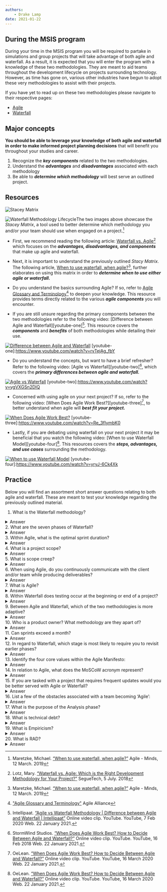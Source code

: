```yaml
---
authors:
    - Drake Lamp
date: 2021-01-22
---
```


## During the MSIS program

During your time in the MSIS program you will be required to partake in simulations and group projects that will take advantage of both agile and waterfall. As a result, it is expected that you will enter the program with a knowledge of these two methodologies. They are meant to aid teams throughout the development lifecycle on projects surrounding technology. However, as time has gone on, various other industries have begun to adopt these very methodologies to assist with their projects.

If you have yet to read up on these two methodologies please navigate to their respective pages:
*  [Agile](/agile)
*  [Waterfall](/waterfall)

## Major concepts

**You should be able to leverage your knowledge of both agile and waterfall in order to make informed project planning decisions** that will benefit you throughout your studies and career.

1. Recognize the _**key components**_ related to the two methodologies.
2. Understand the _**advantages**_ and _**disadvantages**_ associated with each methodology
3. Be able to _**determine which methodology**_ will best serve an outlined project.

## Resources

![Stacey Matrix](/images/stacey_matrix.png "The Official Stacey Matrix")

![Waterfall Methodology Lifecycle](/images/stacey_table.png "Classifying projects with the Stacey Matrix")The two images above showcase the _Stacey Matrix_, a tool used to better determine which methodology you and/or your team should use when engaged on a project.[^citation-one]
[^citation-one]: Maretzke, Michael. [“When to use waterfall, when agile?”](https://www.agile-minds.com/when-to-use-waterfall-when-agile/) Agile -  Minds, 12 March. 2019

*  First, we recommend reading the following article: [Waterfall vs. Agile][Waterfall vs. Agile][^citation-two] which focuses on the _**advantages, disadvantages, and components**_ that make up agile and waterfall.

[Waterfall vs. Agile]:https://www.seguetech.com/waterfall-vs-agile-methodology/
[^citation-two]: Lotz, Mary. [“Waterfall vs. Agile: Which is the Right Development Methodology for Your Project?”](https://www.seguetech.com/waterfall-vs-agile-methodology/) SegueTech, 5 July. 2018

*  Next, it is important to understand the previously outlined  _Stacy Matrix_. The following article, [When to use waterfall, when agile?][agile-minds][^citation-three], further elaborates on using this matrix in order to  _**determine when to use either agile or waterfall.**_

[agile-minds]:https://www.agile-minds.com/when-to-use-waterfall-when-agile/
[^citation-three]: Maretzke, Michael. [“When to use waterfall, when agile?”](https://www.agile-minds.com/when-to-use-waterfall-when-agile/) Agile -  Minds, 12 March. 2019

*  Do you understand the basics surrounding Agile? If so, refer to [Agile Glossary and Terminology][agile-alliance][^citation-four] to deepen your knowledge. This resource provides terms directly related to the various _**agile components**_ you will encounter.

[agile-alliance]:hhttps://www.agilealliance.org/agile101/agile-glossary/
[^citation-four]: ["Agile Glossary and Terminology"](https://www.agilealliance.org/agile101/agile-glossary/) Agile Alliance

*  If you are still unsure regarding the primary components between the two methodologies refer to the following video: [Difference between Agile and Waterfall][youtube-one][^citation-five]. This resource covers the _**components**_ and _**benefits**_ of both methodologies while detailing their use.

[![Difference between Agile and Waterfall](https://img.youtube.com/vi/aKf0Qkp14qQ/0.jpg)](https://www.youtube.com/watch?v=aKf0Qkp14qQ)
[youtube-one]:https://www.youtube.com/watch?v=rvTejAg_fbY
[^citation-five]: Intellipaat. [“Agile vs Waterfall Methodology | Difference between Agile and Waterfall | Intellipaat”](https://www.youtube.com/watch?v=aKf0Qkp14qQ) Online video clip. YouTube. YouTube, 7 Feb 2020 Web. 22 January 2021.

*  Do you understand the concepts, but want to have a brief refresher? Refer to the following video: [Agile vs Waterfall][youtube-two][^citation-six], which covers the _**primary differences between agile and waterfall.**_

[![Agile vs Waterfall](https://img.youtube.com/vi/ygVXGSn2DIQ/0.jpg)](https://www.youtube.com/watch?v=ygVXGSn2DIQ)
[youtube-two]:https://www.youtube.com/watch?v=ygVXGSn2DIQ
[^citation-six]: StormWind Studios. [“When Does Agile Work Best? How to Decide Between Agile and Waterfall?”](https://www.youtube.com/watch?v=ygVXGSn2DIQ) Online video clip. YouTube. YouTube, 16 Feb 2018 Web. 22 January 2021.

*  Concerned with using agile on your next project? If so, refer to the following video: [When Does Agile Work Best?][youtube-three][^citation-seven], to better understand when agile will _**best fit your project.**_

[![When Does Agile Work Best?](https://img.youtube.com/vi/Re_3fIymbK0/0.jpg)](https://www.youtube.com/watch?v=Re_3fIymbK0)
[youtube-three]:https://www.youtube.com/watch?v=Re_3fIymbK0
[^citation-seven]: OeLean. [“When Does Agile Work Best? How to Decide Between Agile and Waterfall?”](https://www.youtube.com/watch?v=Re_3fIymbK0) Online video clip. YouTube. YouTube, 16 March 2020 Web. 22 January 2021.

*  Lastly, if you are debating using waterfall on your next project it may be beneficial that you watch the following video: [When to use Waterfall Model][youtube-four][^citation-eight]. This resources covers the _**steps, advantages, and use cases**_ surrounding the methodology.

[![When to use Waterfall Model](https://img.youtube.com/vi/yryJ-6Ck4Xk/0.jpg)](https://www.youtube.com/watch?v=yryJ-6Ck4Xk)
[youtube-four]:https://www.youtube.com/watch?v=yryJ-6Ck4Xk
[^citation-eight]: OeLean. [“When Does Agile Work Best? How to Decide Between Agile and Waterfall?”](https://www.youtube.com/watch?v=yryJ-6Ck4Xk) Online video clip. YouTube. YouTube, 16 March 2020 Web. 22 January 2021.

## Practice

Below you will find an assortment short answer questions relating to both agile and waterfall. These are meant to test your knowledge regarding the previously outlined material.

1.	What is the Waterfall methodology?
<details class="example">
<summary>Answer</summary>
  A linear process in which each phase, is completed before moving onto the next
  step.
</details>
2.	What are the seven phases of Waterfall?
<details class="example">
<summary>Answer</summary>
  Planning, Analysis, Design, Construction/Build, Testing, Implementation/Deployment, Maintenance/Support
</details>
3.	Within Agile, what is the optimal sprint duration?
<details class="example">
<summary>Answer</summary>
  2-4 Weeks
</details>
4.	What is a project scope?
<details class="example">
<summary>Answer</summary>
  The produced work needed to complete a project.
</details>
5.	What is scope creep?
<details class="example">
<summary>Answer</summary>
  As a projects scope [requirements] change, additional features may be added
  causing additional time to be added to the overall project.
</details>
6.	When using Agile, do you continuously communicate with the client and/or team while producing deliverables?
<details class="example">
<summary>Answer</summary>
  Yes, each step [phase] produces deliverables and further work is done as you
  consult with your client and team.
</details>
7.	What is Agile?
<details class="example">
<summary>Answer</summary>
  An iterative approach to software development; requirements evolve as the
  project takes shape.
</details>
8.	Within Waterfall does testing occur at the beginning or end of a project?
<details class="example">
<summary>Answer</summary>
  Testing occurs at the end of a project, which can lead to an increased chance of
  failures occurring.
</details>
9.	Between Agile and Waterfall, which of the two methodologies is more adaptive?
<details class="example">
<summary>Answer</summary>
  Agile is more adaptive as it is an iterative process which takes place over several
  sprints.
</details>
10.	Who is a product owner? What methodology are they apart of?
<details class="example">
<summary>Answer</summary>
  Agile, and they tend to be the key stakeholder within a project.
</details>
11.	Can sprints exceed a month?
<details class="example">
<summary>Answer</summary>
  It is highly recommended that sprints do not exceed a month. This is especially
  important as Agile is meant to be iterative.
</details>
12.	In regard to Waterfall, which stage is most likely to require you to revisit earlier phases?
<details class="example">
<summary>Answer</summary>
  The Maintenance/Support stage is most likely to require you to revisit the
  Construction/Build stage as you resolve any potential issues.
</details>
13.	Identify the four core values within the Agile Manifesto:
<details class="example">
<summary>Answer</summary>
  Individuals and interactions over processes and tools, Working software over comprehensive documentation, Customer collaboration over contract negotiation, Responding to change over following a plan
</details>
14.	In relation to Agile, what does the MoSCoW acronym represent?
<details class="example">
<summary>Answer</summary>
  Must have, should have, could have, won’t have
</details>
15.	If you are tasked with a project that requires frequent updates would you be better served with Agile or Waterfall?
<details class="example">
<summary>Answer</summary>
  Agile as it allows you to quickly change your priorities and goals on a project.
</details>
16.	List a few of the obstacles associated with a team becoming ‘Agile’:
<details class="example">
<summary>Answer</summary>
  Significant organizational cooperation, Cross-functional teams may be difficult to scale for smaller organizations, PMO’s may be forced to approach projects differently
</details>
17.	What is the purpose of the Analysis phase?
<details class="example">
<summary>Answer</summary>
  Analyze the business requirements and goals of the project in order to build out
  your initial project phases.
</details>
18.	What is technical debt?
<details class="example">
<summary>Answer</summary>
  When a team prioritizes an expedited delivery date over clean, bug free code.
</details>
19.	What is Empiricism?
<details class="example">
<summary>Answer</summary>
  This is the thought that knowledge is acquired through experience and senses.
</details>
20.	What is RAD?
<details class="example">
<summary>Answer</summary>
  Rapid Application Development
</details>

[awf-practice]:/images/awf-practice.pdf
